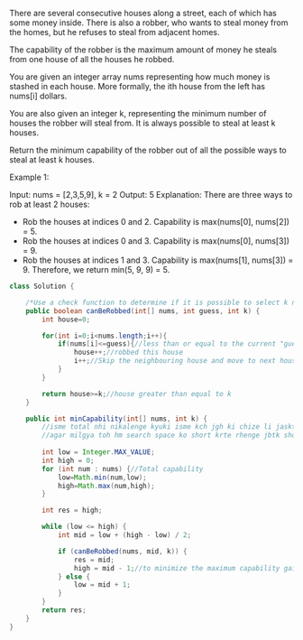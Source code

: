 There are several consecutive houses along a street, each of which has some money inside. There is also a robber, who wants to steal money from the homes, but he refuses to steal from adjacent homes.

The capability of the robber is the maximum amount of money he steals from one house of all the houses he robbed.

You are given an integer array nums representing how much money is stashed in each house. More formally, the ith house from the left has nums[i] dollars.

You are also given an integer k, representing the minimum number of houses the robber will steal from. It is always possible to steal at least k houses.

Return the minimum capability of the robber out of all the possible ways to steal at least k houses.

 

Example 1:

Input: nums = [2,3,5,9], k = 2
Output: 5
Explanation: 
There are three ways to rob at least 2 houses:
- Rob the houses at indices 0 and 2. Capability is max(nums[0], nums[2]) = 5.
- Rob the houses at indices 0 and 3. Capability is max(nums[0], nums[3]) = 9.
- Rob the houses at indices 1 and 3. Capability is max(nums[1], nums[3]) = 9.
Therefore, we return min(5, 9, 9) = 5.

```java
class Solution {

    /*Use a check function to determine if it is possible to select k non-consecutive elements that are less than or equal to the current "guess" value.*/
    public boolean canBeRobbed(int[] nums, int guess, int k) {
        int house=0;

        for(int i=0;i<nums.length;i++){
            if(nums[i]<=guess){//less than or equal to the current "guess" value
                house++;//robbed this house
                i++;//Skip the neighbouring house and move to next house
            }
        }

        return house>=k;//house greater than equal to k
    }

    public int minCapability(int[] nums, int k) {
        //isme total nhi nikalenge kyuki isme kch jgh ki chize li jaskti h aur kch jgh ki nhi (adjacent houses cannot be robbed) aur hm minimum aur maximum ke bich choose krte jaenge kya iss number se 'k' number of houses robb hoskte h itne capability score pe.
        //agar milgya toh hm search space ko short krte rhenge jbtk shortest point na miljaaye
    
        int low = Integer.MAX_VALUE;
        int high = 0;
        for (int num : nums) {//Total capability 
            low=Math.min(num,low);
            high=Math.max(num,high);
        }

        int res = high;

        while (low <= high) {
            int mid = low + (high - low) / 2;

            if (canBeRobbed(nums, mid, k)) {
                res = mid;
                high = mid - 1;//to minimize the maximum capability gained by robbing 
            } else {
                low = mid + 1;
            }
        }
        return res;
    }
}
```
